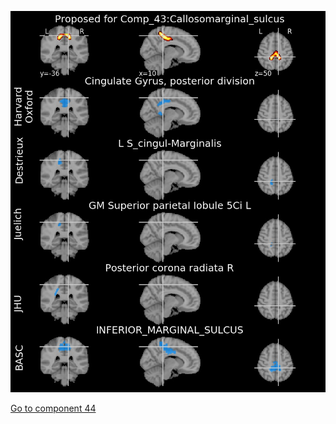 ![43](preliminary/43.jpg "Component 43")

[Go to component 44](https://parietal-inria.github.io/MODL_atlas/64/44 "Component 44")
